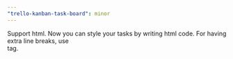 ```yaml
---
"trello-kanban-task-board": minor
---
```


Support html. Now you can style your tasks by writing html code. For having extra line breaks, use <br /> tag.
